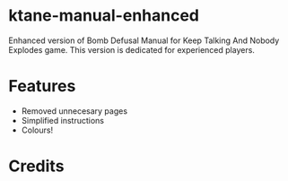 # ktane-manual-enhanced
Enhanced version of Bomb Defusal Manual for Keep Talking And Nobody Explodes game.
This version is dedicated for experienced players.

# Features
* Removed unnecesary pages
* Simplified instructions
* Colours!

# Credits
